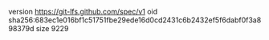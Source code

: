 version https://git-lfs.github.com/spec/v1
oid sha256:683ec1e016bf1c51751fbe29ede16d0cd2431c6b2432ef5f6dabf0f3a898379d
size 9229
